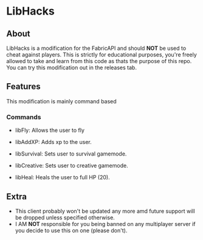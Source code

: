 # LibHacks

## About
LibHacks is a modification for the FabricAPI and should **NOT** be used to cheat against players. This is strictly for educational purposes, you're freely allowed to take and learn from this code as thats the purpose of this repo. You can try this modification out in the releases tab.

## Features
This modification is mainly command based

### Commands
- libFly:
    Allows the user to fly

- libAddXP: Adds xp to the user.

- libSurvival: Sets user to survival gamemode.

- libCreative: Sets user to creative gamemode.

- libHeal: Heals the user to full HP (20).

## Extra
* This client probably won't be updated any more amd future support will be dropped unless specified otherwise.
* I AM **NOT** responsible for you being banned on any multiplayer server if you decide to use this on one (please don't).
  
